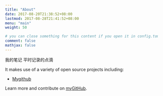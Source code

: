 ```yaml
---
title: "About"
date: 2017-08-20T21:38:52+08:00
lastmod: 2017-08-28T21:41:52+08:00
menu: "main"
weight: 50

# you can close something for this content if you open it in config.toml.
comment: false
mathjax: false
---
```


我的笔记
平时记录的点滴



It makes use of a variety of open source projects including:

* [Mygithub](https://github.com/kkyinli)


Learn more and contribute on [myGitHub](https://github.com/kkyinli).
